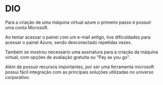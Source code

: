 # DIO
Para a criação de uma máquina virtual azure o primeiro passo é possuir uma conta Microsoft.

Ao tentar acessar o painel com um e-mail antigo, tive dificuldades para acessar o painel Azure, sendo desconectado repetidas vezes.

Também se mostrou necessário uma assinatura para a criação da máquina virtual, com opções de avaliação gratuita ou "Pay as you go".

Além de possuir recursos importantes, por ser uma ferramenta microsoft possui fácil integração com as principais soluções utilizadas no universo corporativo.
